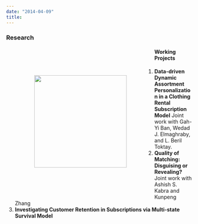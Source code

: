 ```yaml
---
date: "2014-04-09"
title: 
---
```


### Research

<img style="float: left;width: 250px; margin: 2cm;" src="/Jiannan_2022.jpg">

#### Working Projects
1. **Data-driven Dynamic Assortment Personalization in a Clothing Rental Subscription Model** Joint work with Gah-Yi Ban, Wedad J. Elmaghraby, and L. Beril Toktay. 
2. **Quality of Matching: Disguising or Revealing?** Joint work with Ashish S. Kabra and Kunpeng Zhang
3. **Investigating Customer Retention in Subscriptions via Multi-state Survival Model** 
